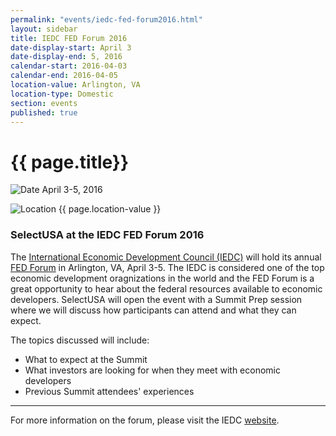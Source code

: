 ```yaml
---
permalink: "events/iedc-fed-forum2016.html"
layout: sidebar
title: IEDC FED Forum 2016
date-display-start: April 3
date-display-end: 5, 2016
calendar-start: 2016-04-03
calendar-end: 2016-04-05
location-value: Arlington, VA
location-type: Domestic
section: events
published: true
---
```


# {{ page.title}}

![Date](https://google.github.io/material-design-icons/action/svg/design/ic_event_24px.svg "Date") April 3-5, 2016

![Location](http://google.github.io/material-design-icons/social/svg/design/ic_location_city_24px.svg "Location") {{ page.location-value }}

### SelectUSA at the IEDC FED Forum 2016

The <a target="_blank" href="http://www.iedconline.org/">International Economic Development Council (IEDC)</a> will hold its annual <a target="_blank" href="http://www.iedcevents.org/FederalForum/index.html">FED Forum</a> in Arlington, VA, April 3-5. The IEDC is considered one of the top economic development oragnizations in the world and the FED Forum is a great opportunity to hear about the federal resources available to economic developers. SelectUSA will open the event with a Summit Prep session where we will discuss how participants can attend and what they can expect.

The topics discussed will include:

- What to expect at the Summit
- What investors are looking for when they meet with economic developers
- Previous Summit attendees' experiences

---

For more information on the forum, please visit the IEDC <a target="_blank" href="http://www.iedcevents.org/FederalForum/index.html">website</a>.
